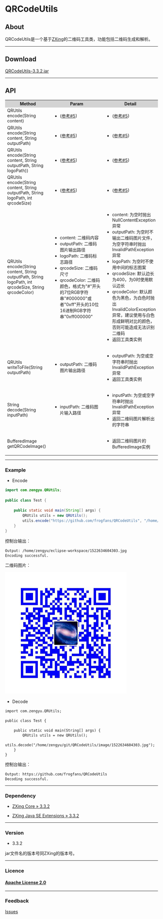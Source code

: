 # QRCodeUtils
## About

QRCodeUtils是一个基于[ZXing](https://github.com/zxing/zxing)的二维码工具类，功能包括二维码生成和解析。

---
## Download

[QRCodeUtils-3.3.2.jar](https://github.com/frogfans/QRCodeUtils/raw/master/QRCodeUtils-3.3.2.jar)

---
## API

<table>
  <tr>
    <th width=30%, bgcolor=lightgrey>Method</th>
    <th width=35%, bgcolor=lightgrey>Param</th>
    <th width="35%", bgcolor=lightgrey>Detail</th>
  </tr>
  <tr>
    <td> QRUtils encode(String content)</td>
    <td><ul><li>(<a href="#li5">参考#5</a>)</li></ul></td>
    <td><ul><li>(<a href="#li5">参考#5</a>)</li></ul></td>
  </tr>
  <tr>
    <td> QRUtils encode(String content, String outputPath)</td>
    <td><ul><li>(<a href="#li5">参考#5</a>)</li></ul></td>
    <td><ul><li>(<a href="#li5">参考#5</a>)</li></ul></td>
  </tr>
  <tr>
    <td>QRUtils encode(String content, String outputPath, String logoPath))</td>
    <td><ul><li>(<a href="#li5">参考#5</a>)</li></ul></td>
    <td><ul><li>(<a href="#li5">参考#5</a>)</li></ul></td>
  </tr>
  <tr>
    <td>QRUtils encode(String content, String outputPath, String logoPath, int qrcodeSize)</td>
    <td><ul><li>(<a href="#li5">参考#5</a>)</li></ul></td>
    <td><ul><li>(<a href="#li5">参考#5</a>)</li></ul></td>
  </tr>
  <tr>
    <td id="li5">QRUtils encode(String content, String outputPath, String logoPath, int qrcodeSize, String qrcodeColor)</td>
    <td><ul><li>content: 二维码内容</li><li>outputPath: 二维码图片输出路径</li><li>logoPath: 二维码标志路径</li><li>qrcodeSize: 二维码尺寸</li><li>qrcodeColor: 二维码颜色，格式为"#"开头的7位RGB字符串"#000000"或者"0xff"开头的10位16进制RGB字符串"0xff000000"</li></ul></td>
    <td><ul><li>content: 为空时抛出NullContentException异常</li><li>outputPath: 为空时不输出二维码图片文件，为空字符串时抛出InvalidPathException异常</li><li>logoPath: 为空时不使用中间的标志图案</li><li>qrcodeSize: 默认边长为400，为0时使用默认边长</li><li>qrcodeColor: 默认颜色为黑色，为白色时抛出InvalidColorException异常，建议使用与白色形成鲜明对比的颜色，否则可能造成无法识别二维码</li><li>返回工具类实例</li></ul></td>
  </tr>
  <tr>
    <td>QRUtils writeToFile(String outputPath)</td>
    <td><ul><li>outputPath: 二维码图片输出路径</li></ul></td>
    <td><ul><li>outputPath: 为空或空字符串时抛出InvalidPathException异常</li><li>返回工具类实例</li></ul></td>
  </tr>
  <tr>
    <td>String decode(String inputPath)</td>
    <td><ul><li>inputPath: 二维码图片输入路径</li></ul></td>
    <td><ul><li>inputPath: 为空或空字符串时抛出InvalidPathException异常</li><li>返回二维码图片解析出的字符串</li></ul></td>
  </tr>
  <tr>
    <td>BufferedImage getQRCodeImage()</td>
    <td></td>
    <td><ul><li>返回二维码图片的BufferedImage实例</li></ul></td>
  </tr>
</table>

---
### Example

- Encode

```java
import com.zengyu.QRUtils;

public class Test {

	public static void main(String[] args) {
		QRUtils utils = new QRUtils();
		utils.encode("https://github.com/frogfans/QRCodeUtils", "/home/zengyu/eclipse-workspace/", "/home/zengyu/eclipse-workspace/logo.jpeg", 0, "#0000ff");
	}
}
```

控制台输出：

```
Output: /home/zengyu/eclipse-workspace/1522634604303.jpg
Encoding successful.
```

二维码图片：

![](https://github.com/frogfans/QRCodeUtils/blob/master/image/1522634604303.jpg?raw=true)

- Decode

```
import com.zengyu.QRUtils;

public class Test {

	public static void main(String[] args) {
		QRUtils utils = new QRUtils();
		utils.decode("/home/zengyu/git/QRCodeUtils/image/1522634604303.jpg");
	}
}

```

控制台输出：

```
Output: https://github.com/frogfans/QRCodeUtils
Decoding successful.

```

---
### Dependency

- [ZXing Core » 3.3.2](http://mvnrepository.com/artifact/com.google.zxing/core/3.3.2)

- [ZXing Java SE Extensions » 3.3.2](http://mvnrepository.com/artifact/com.google.zxing/javase/3.3.2)

---
### Version

- 3.3.2

jar文件名的版本号同ZXing的版本号。

---
### Licence

#### [Apache License 2.0](https://github.com/frogfans/QRCodeUtils/blob/master/LICENSE)

---
### Feedback

[Issues](https://github.com/frogfans/QRCodeUtils/issues)
